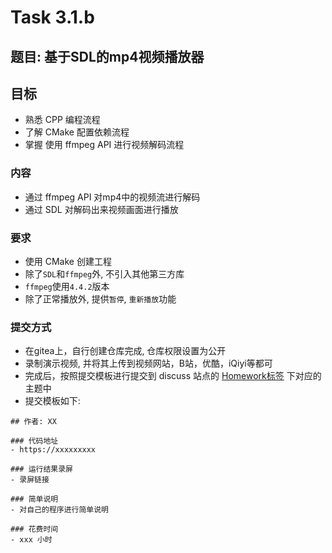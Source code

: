 
# Task 3.1.b

## 题目: 基于SDL的mp4视频播放器


## 目标
- 熟悉 CPP 编程流程
- 了解 CMake 配置依赖流程
- 掌握 使用 ffmpeg API 进行视频解码流程


### 内容
- 通过 ffmpeg API 对mp4中的视频流进行解码
- 通过 SDL 对解码出来视频画面进行播放

### 要求
- 使用 CMake 创建工程
- 除了`SDL`和`ffmpeg`外, 不引入其他第三方库
- `ffmpeg`使用`4.4.2`版本
- 除了正常播放外, 提供`暂停`, `重新播放`功能


### 提交方式
- 在gitea上，自行创建仓库完成, 仓库权限设置为公开
- 录制演示视频, 并将其上传到视频网站，B站，优酷，iQiyi等都可
- 完成后，按照提交模板进行提交到 discuss 站点的 [Homework标签](https://discuss.seekloud.org:50443/t/homework) 下对应的主题中
- 提交模板如下: 
```
## 作者: XX

### 代码地址
- https://xxxxxxxxx

### 运行结果录屏
- 录屏链接

### 简单说明
- 对自己的程序进行简单说明

### 花费时间
- xxx 小时

```






